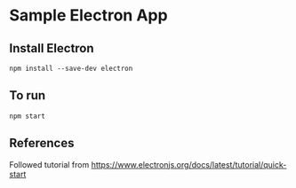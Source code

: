 # Sample Electron App

## Install Electron
`npm install --save-dev electron`

## To run
`npm start`

## References
Followed tutorial from https://www.electronjs.org/docs/latest/tutorial/quick-start




